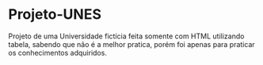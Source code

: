# Projeto-UNES
Projeto de uma Universidade fictícia feita somente com HTML utilizando tabela, sabendo que não é a melhor pratica, porém foi apenas para praticar os conhecimentos adquiridos.
